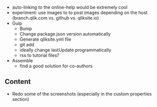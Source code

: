 - auto-linking to the online-help would be extremely cool
- experiment: use images to to post images depending on the host (branch.qlik.com vs. github vs. qliksite.io) 
- Gulp
	- Bump
	- Change package.json version automatically
	- Generate qliksite.yml file
	- git add
	- ideally change lastUpdate programmatically
	- rss to tutorial files?
- Assemble
	- find a good solution for co-authors

## Content
- Redo some of the screenshots (especially in the custom properties section)